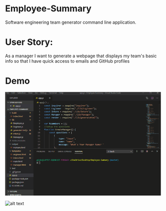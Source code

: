 # Employee-Summary
 Software engineering team generator command line application.

# User Story:
As a manager I want to generate a webpage that displays my team's basic info so that I have quick access to emails and GitHub profiles

# Demo

![alt text](build/images/demo.gif)


![alt text](build/images/TeamScreenshoot.PNG)






